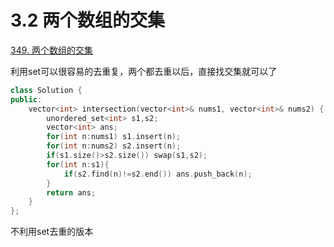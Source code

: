 # 3.2 两个数组的交集

[349. 两个数组的交集](https://leetcode.cn/problems/intersection-of-two-arrays/)

利用set可以很容易的去重复，两个都去重以后，直接找交集就可以了

```cpp
class Solution {
public:
    vector<int> intersection(vector<int>& nums1, vector<int>& nums2) {
        unordered_set<int> s1,s2;
        vector<int> ans;
        for(int n:nums1) s1.insert(n);
        for(int n:nums2) s2.insert(n);
        if(s1.size()>s2.size()) swap(s1,s2);
        for(int n:s1){
            if(s2.find(n)!=s2.end()) ans.push_back(n);
        }
        return ans;
    }
};
```

不利用set去重的版本

```cpp

```

